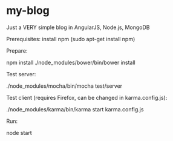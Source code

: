 my-blog
=======

Just a VERY simple blog in AngularJS, Node.js, MongoDB

Prerequisites: install npm (sudo apt-get install npm)

Prepare:

npm install
./node_modules/bower/bin/bower install

Test server:

./node_modules/mocha/bin/mocha test/server

Test client (requires Firefox, can be changed in karma.config.js):

./node_modules/karma/bin/karma start karma.config.js

Run:

node start


